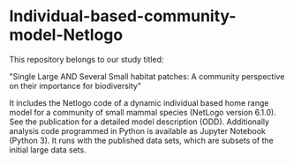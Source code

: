 # Individual-based-community-model-Netlogo

This repository belongs to our study titled:

"Single Large AND Several Small habitat patches: A community perspective on their importance for biodiversity"

It includes the Netlogo code of a dynamic individual based home range model for a community of small mammal species (NetLogo version 6.1.0). See the publication for a detailed model description (ODD).
Additionally analysis code programmed in Python is available as Jupyter Notebook (Python 3). It runs with the published data sets, which are subsets of the initial large data sets.

